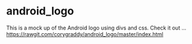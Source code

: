 # android_logo
This is a mock up of the Android logo using divs and css.
Check it out ... https://rawgit.com/corygraddy/android_logo/master/index.html

